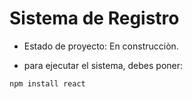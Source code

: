 <h1> Sistema de Registro </h1>

- Estado de proyecto: En construcciòn.

- para ejecutar el sistema, debes poner:

```npm install react```
